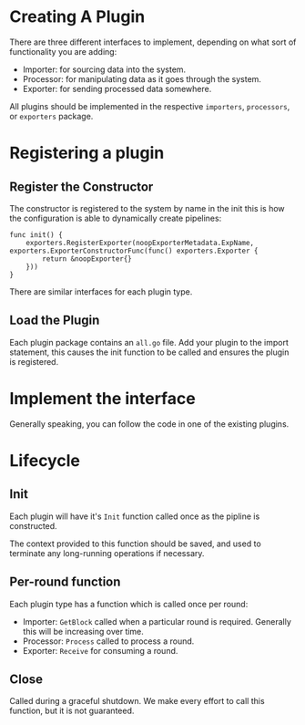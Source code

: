 # Creating A Plugin

There are three different interfaces to implement, depending on what sort of functionality you are adding:
* Importer: for sourcing data into the system.
* Processor: for manipulating data as it goes through the system.
* Exporter: for sending processed data somewhere.

All plugins should be implemented in the respective `importers`, `processors`, or `exporters` package.

# Registering a plugin

## Register the Constructor

The constructor is registered to the system by name in the init this is how the configuration is able to dynamically create pipelines:
```
func init() {
	exporters.RegisterExporter(noopExporterMetadata.ExpName, exporters.ExporterConstructorFunc(func() exporters.Exporter {
		return &noopExporter{}
	}))
}
```

There are similar interfaces for each plugin type.

## Load the Plugin

Each plugin package contains an `all.go` file. Add your plugin to the import statement, this causes the init function to be called and ensures the plugin is registered.

# Implement the interface

Generally speaking, you can follow the code in one of the existing plugins.

# Lifecycle

## Init

Each plugin will have it's `Init` function called once as the pipline is constructed.

The context provided to this function should be saved, and used to terminate any long-running operations if necessary.

## Per-round function

Each plugin type has a function which is called once per round:
* Importer: `GetBlock` called when a particular round is required. Generally this will be increasing over time.
* Processor: `Process` called to process a round.
* Exporter: `Receive` for consuming a round.

## Close

Called during a graceful shutdown. We make every effort to call this function, but it is not guaranteed.